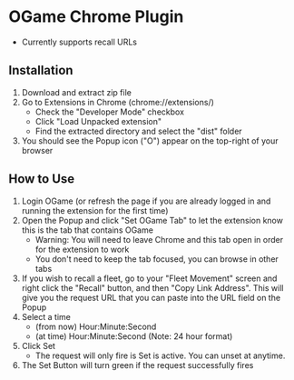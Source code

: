 # OGame Chrome Plugin

- Currently supports recall URLs

## Installation

1. Download and extract zip file
2. Go to Extensions in Chrome (chrome://extensions/)
	- Check the "Developer Mode" checkbox
	- Click "Load Unpacked extension"
	- Find the extracted directory and select the "dist" folder
3. You should see the Popup icon ("O") appear on the top-right of your browser

## How to Use

1. Login OGame (or refresh the page if you are already logged in and running the extension for the first time)
2. Open the Popup and click "Set OGame Tab" to let the extension know this is the tab that contains OGame
	- Warning: You will need to leave Chrome and this tab open in order for the extension to work
	- You don't need to keep the tab focused, you can browse in other tabs
3. If you wish to recall a fleet, go to your "Fleet Movement" screen and right click the "Recall" button, and then "Copy Link Address". This will give you the request URL that you can paste into the URL field on the Popup
4. Select a time
	- (from now) Hour:Minute:Second
	- (at time) Hour:Minute:Second (Note: 24 hour format)
5. Click Set
	- The request will only fire is Set is active. You can unset at anytime.
6. The Set Button will turn green if the request successfully fires
